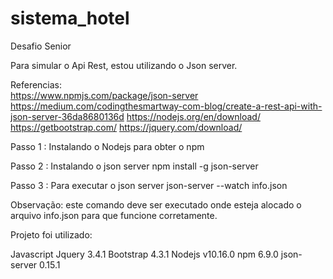 # sistema_hotel
Desafio Senior

Para simular o Api Rest, estou utilizando o Json server.

Referencias:  
https://www.npmjs.com/package/json-server
https://medium.com/codingthesmartway-com-blog/create-a-rest-api-with-json-server-36da8680136d
https://nodejs.org/en/download/
https://getbootstrap.com/
https://jquery.com/download/


Passo 1 : Instalando o Nodejs para obter o npm 

Passo 2 : Instalando o json server 
npm install -g json-server 

Passo 3 : Para executar o json server 
json-server --watch info.json    

Observação: este comando deve ser executado onde esteja alocado o arquivo info.json para que funcione corretamente.


Projeto foi utilizado:

Javascript
Jquery    3.4.1
Bootstrap 4.3.1
Nodejs v10.16.0
npm 6.9.0
json-server 0.15.1